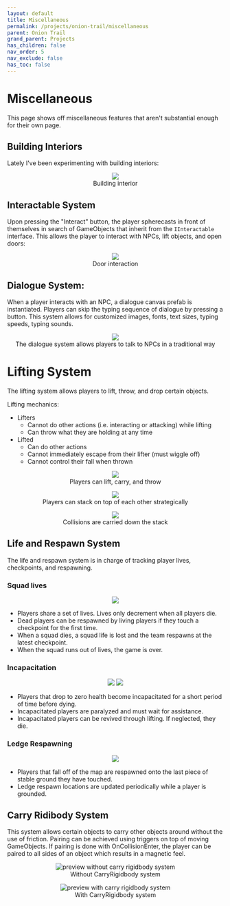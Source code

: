```yaml
---
layout: default
title: Miscellaneous
permalink: /projects/onion-trail/miscellaneous
parent: Onion Trail
grand_parent: Projects
has_children: false
nav_order: 5
nav_exclude: false
has_toc: false
---
```


# Miscellaneous

This page shows off miscellaneous features that aren't substantial enough for their own page.

## Building Interiors

Lately I've been experimenting with building interiors:

<p align="center">
<img src="/assets/images/onion-trail/miscellaneous/building-interior.gif" />
<br />
Building interior
</p>

## Interactable System

Upon pressing the "Interact" button, the player spherecasts in front of themselves in search of GameObjects that inherit from the `IInteractable` interface. This allows the player to interact with NPCs, lift objects, and open doors:

<p align="center">
<img src="/assets/images/onion-trail/interactable-system/door-interaction-preview.gif" />
<br />
Door interaction
</p>

## Dialogue System:

When a player interacts with an NPC, a dialogue canvas prefab is instantiated. Players can skip the typing sequence of dialogue by pressing a button. This system allows for customized images, fonts, text sizes, typing speeds, typing sounds.

<p align="center">
<img src="/assets/images/onion-trail/dialogue-system/dialogue-preview.gif" />
<br>
The dialogue system allows players to talk to NPCs in a traditional way
</p>

# Lifting System

The lifting system allows players to lift, throw, and drop certain objects.

Lifting mechanics:

- Lifters
  - Cannot do other actions (i.e. interacting or attacking) while lifting
  - Can throw what they are holding at any time
- Lifted
  - Can do other actions
  - Cannot immediately escape from their lifter (must wiggle off)
  - Cannot control their fall when thrown

<p align="center">
<img src="/assets/images/onion-trail/lifting-system/lift-carry-throw-preview.gif" />
<br>
Players can lift, carry, and throw
</p>

<p align="center">
<img src="/assets/images/onion-trail/lifting-system/stacking-preview.gif" />
<br>
Players can stack on top of each other strategically
</p>

<p align="center">
<img src="/assets/images/onion-trail/lifting-system/stack-collisions.gif" />
<br>
Collisions are carried down the stack
</p>

## Life and Respawn System

The life and respawn system is in charge of tracking player lives, checkpoints, and respawning.

### Squad lives

<p align="center">
<img src="/assets/images/onion-trail/life-and-respawn-system/checkpoint-preview.gif" />
</p>

- Players share a set of lives. Lives only decrement when all players die.
- Dead players can be respawned by living players if they touch a checkpoint for the first time.
- When a squad dies, a squad life is lost and the team respawns at the latest checkpoint.
- When the squad runs out of lives, the game is over.

### Incapacitation

<p align="center">
<img src="/assets/images/onion-trail/life-and-respawn-system/incapacitation-1.gif" />
<img src="/assets/images/onion-trail/life-and-respawn-system/incapacitation-2.gif" />
</p>

- Players that drop to zero health become incapacitated for a short period of time before dying.
- Incapacitated players are paralyzed and must wait for assistance.
- Incapacitated players can be revived through lifting. If neglected, they die.

### Ledge Respawning

<p align="center">
<img src="/assets/images/onion-trail/life-and-respawn-system/ledge-respawning.gif" />
</p>

- Players that fall off of the map are respawned onto the last piece of stable ground they have touched.
- Ledge respawn locations are updated periodically while a player is grounded.

## Carry Ridibody System

This system allows certain objects to carry other objects around without the use of friction. Pairing can be achieved using triggers on top of moving GameObjects. If pairing is done with OnCollisionEnter, the player can be paired to all sides of an object which results in a magnetic feel.

<p align="center">
<img src="/assets/images/onion-trail/miscellaneous/carry-rigidbody-1.gif" alt="preview without carry rigidbody system" />
<br>
Without CarryRigidbody system
</p>

<p align="center">
<img src="/assets/images/onion-trail/miscellaneous/carry-rigidbody-2.gif" alt="preview with carry rigidbody system" />
<br>
With CarryRigidbody system
</p>
